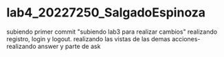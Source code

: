 # lab4_20227250_SalgadoEspinoza
subiendo primer commit "subiendo lab3 para realizar cambios"
realizando registro, login y logout.
realizando las vistas de las demas acciones-
realizando answer y parte de ask
